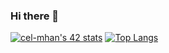 ### Hi there 👋

<!--
**Chaimaa5/Chaimaa5** is a ✨ _special_ ✨ repository because its `README.md` (this file) appears on your GitHub profile.

Here are some ideas to get you started:

- 🔭 I’m currently working on ...
- 🌱 I’m currently learning ...
- 👯 I’m looking to collaborate on ...
- 🤔 I’m looking for help with ...
- 💬 Ask me about ...
- 📫 How to reach me: ...
- 😄 Pronouns: ...
- ⚡ Fun fact: ...
-->
[![cel-mhan's 42 stats](https://badge42.vercel.app/api/v2/cl4yc8biu007809ib40m43upc/stats?cursusId=21&coalitionId=77)](https://github.com/JaeSeoKim/badge42)
[![Top Langs](https://github-readme-stats.vercel.app/api/top-langs/?username=Chaimaa5&layout=compact)](https://github.com/Chaimaa5/github-readme-stats)

